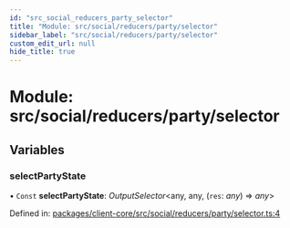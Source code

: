 ```yaml
---
id: "src_social_reducers_party_selector"
title: "Module: src/social/reducers/party/selector"
sidebar_label: "src/social/reducers/party/selector"
custom_edit_url: null
hide_title: true
---
```


# Module: src/social/reducers/party/selector

## Variables

### selectPartyState

• `Const` **selectPartyState**: *OutputSelector*<any, any, (`res`: *any*) => *any*\>

Defined in: [packages/client-core/src/social/reducers/party/selector.ts:4](https://github.com/xr3ngine/xr3ngine/blob/673ad6a5f/packages/client-core/src/social/reducers/party/selector.ts#L4)
